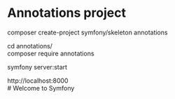 # Annotations project

composer create-project symfony/skeleton annotations  

cd annotations/  
composer require annotations  

symfony server:start  

http://localhost:8000  
    # Welcome to Symfony